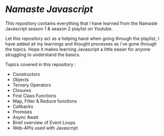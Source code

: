 # ***Namaste Javascript*** 

 This repository contains everything that I have learned from the Namaste Javascript season 1 & season 2 playlist on Youtube.

Let this repository act as a helping hand when going through the playlist, I have added all my learnings and thought processes as i've gone through the topics. Hope it makes learning Javascript a little easier for anyone struggling to understand the basics.

 Topics covered in this repository :
 * Constructors
 * Objects
 * Ternary Operators
 * Closures
 * First Class Functions
 * Map, Filter & Reduce functions
 * Callbacks
 * Promises
 * Async Await
 * Brief overview of Event Loops
 * Web-APIs used with Javascript

   



